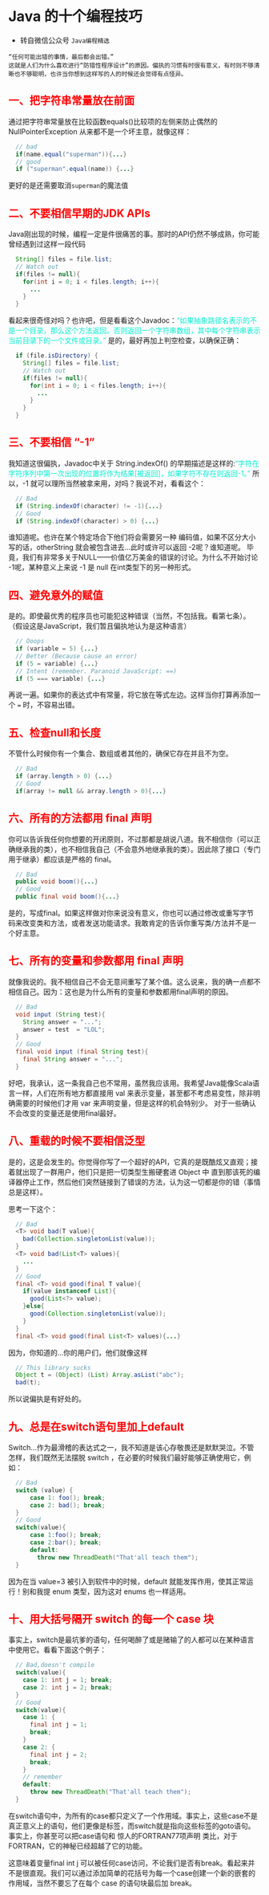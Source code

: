 # Java 的十个编程技巧
* 转自微信公众号 `Java编程精选`
```
“任何可能出错的事情，最后都会出错。”
这就是人们为什么喜欢进行“防错性程序设计”的原因。偏执的习惯有时很有意义，有时则不够清晰也不够聪明，也许当你想到这样写的人的时候还会觉得有点怪异。
```

## <font color="red">一、把字符串常量放在前面</font>
通过把字符串常量放在比较函数equals()比较项的左侧来防止偶然的 NullPointerException 从来都不是一个坏主意，就像这样：
```java
  // bad
  if(name.equal("superman")){...}
  // good
  if ("superman".equal(name)) {...}
```
更好的是还需要取消`superman`的魔法值

## <font color="red">二、不要相信早期的JDK APIs</font>
Java刚出现的时候，编程一定是件很痛苦的事。那时的API仍然不够成熟，你可能曾经遇到过这样一段代码
```java
  String[] files = file.list;
  // Watch out
  if(files != null){
    for(int i = 0; i < files.length; i++){
      ...
    }
  }
```
看起来很奇怪对吗？也许吧，但是看看这个Javadoc：<font color="greed">“如果抽象路径名表示的不是一个目录，那么这个方法返回。否则返回一个字符串数组，其中每个字符串表示当前目录下的一个文件或目录。”  </font>
是的，最好再加上判空检查，以确保正确：
```java
  if (file.isDirectory) {
    String[] files = file.list;
    // Watch out
    if(files != null){
      for(int i = 0; i < files.length; i++){
        ...
      }
    }
  }
```
## <font color="red">三、不要相信 “-1”</font>
我知道这很偏执，Javadoc中关于 String.indexOf() 的早期描述是这样的:<font color="greed">“字符在字符序列中第一次出现的位置将作为结果[被返回]，如果字符不存在则返回-1。”</font>
所以，-1 就可以理所当然被拿来用，对吗？我说不对，看看这个：
```java
  // Bad
  if (String.indexOf(character) != -1){...}
  // Good
  if (String.indexOf(character) > 0) {...}
```
谁知道呢。也许在某个特定场合下他们将会需要另一种 编码值，如果不区分大小写的话，otherString 就会被包含进去…此时或许可以返回 -2呢？谁知道呢。
毕竟，我们有非常多关于NULL——价值亿万美金的错误的讨论。为什么不开始讨论 -1呢，某种意义上来说 -1 是 null 在int类型下的另一种形式。
## <font color="red">四、避免意外的赋值</font>
是的。即使最优秀的程序员也可能犯这种错误（当然，不包括我。看第七条）。
（假设这是JavaScript，我们暂且偏执地认为是这种语言）
```java
  // Ooops
  if (variable = 5) {...}
  // Better (Because cause an error)
  if (5 = variable) {...}
  // Intent (remember. Paranoid JavaScript: ==)
  if (5 === variable) {...}
```
再说一遍。如果你的表达式中有常量，将它放在等式左边。这样当你打算再添加一个 `=` 时，不容易出错。

## <font color="red">五、检查null和长度</font>
不管什么时候你有一个集合、数组或者其他的，确保它存在并且不为空。
```java
  // Bad
  if (array.length > 0) {...}
  // Good
  if(array != null && array.length > 0){...}
```

## <font color="red">六、所有的方法都用 final 声明</font>
你可以告诉我任何你想要的开闭原则，不过那都是胡说八道。我不相信你（可以正确继承我的类），也不相信我自己（不会意外地继承我的类）。因此除了接口（专门用于继承）都应该是严格的 final。
```java
  // Bad
  public void boom(){...}
  // Good
  public final void boom(){...}
```
是的，写成final。如果这样做对你来说没有意义，你也可以通过修改或重写字节码来改变类和方法，或者发送功能请求。我敢肯定的告诉你重写类/方法并不是一个好主意。

## <font color="red">七、所有的变量和参数都用 final 声明</font>
就像我说的。我不相信自己不会无意间重写了某个值。这么说来，我的确一点都不相信自己。因为：这也是为什么所有的变量和参数都用final声明的原因。
```java
  // Bad
  void input (String test){
    String answer = "...";
    answer = test  = "LOL";
  }
  // Good
  final void input (final String test){
    final String answer = "...";
  }
```
好吧，我承认，这一条我自己也不常用，虽然我应该用。我希望Java能像Scala语言一样，人们在所有地方都直接用 val 来表示变量，甚至都不考虑易变性，除非明确需要的时候他们才用 var 来声明变量，但是这样的机会特别少。
对于一些确认不会改变的变量还是使用final最好。

## <font color="red">八、重载的时候不要相信泛型</font>
是的，这是会发生的。你觉得你写了一个超好的API，它真的是既酷炫又直观；接着就出现了一群用户，他们只是把一切类型生搬硬套进 Object 中 直到那该死的编译器停止工作，然后他们突然链接到了错误的方法，认为这一切都是你的错（事情总是这样）。

思考一下这个：
```java
  // Bad
  <T> void bad(T value){
    bad(Collection.singletonList(value));
  }
  <T> void bad(List<T> values){
    ...
  }
  // Good
  final <T> void good(final T value){
    if(value instanceof List){
      good(List<?> value);
    }else{
      good(Collection.singletonList(value));
    }
  }
  final <T> void good(final List<T> values){...}
```
因为，你知道的…你的用户们，他们就像这样
```java
  // This library sucks
  Object t = (Object) (List) Array.asList("abc");
  bad(t);
```
所以说偏执是有好处的。

## <font color="red">九、总是在switch语句里加上default</font>
Switch…作为最滑稽的表达式之一，我不知道是该心存敬畏还是默默哭泣。不管怎样，我们既然无法摆脱 switch ，在必要的时候我们最好能够正确使用它，例如：
```java
  // Bad
  switch (value) {
      case 1: foo(); break;
      case 2: bad(); break;
  }
  // Good
  switch(value){
      case 1:foo(); break;
      case 2:bar(); break;
      default:
        throw new ThreadDeath("That'all teach them");
  }
```
因为在当 value=3 被引入到软件中的时候，default 就能发挥作用，使其正常运行！别和我提 enum 类型，因为这对 enums 也一样适用。
## <font color="red">十、用大括号隔开 switch 的每一个 case 块</font>
事实上，switch是最坑爹的语句，任何喝醉了或是赌输了的人都可以在某种语言中使用它。看看下面这个例子：
```java
  // Bad,doesn't compile
  switch(value){
    case 1: int j = 1; break;
    case 2: int j = 2; break;
  }
  // Good
  switch(value){
    case 1: {
      final int j = 1;
      break;
    }
    case 2: {
      final int j = 2;
      break;
    }
    // remember
    default:
      throw new ThreadDeath("That'all teach them");
  }
```
在switch语句中，为所有的case都只定义了一个作用域。事实上，这些case不是真正意义上的语句，他们更像是标签，而switch就是指向这些标签的goto语句。事实上，你甚至可以把case语句和 惊人的FORTRAN77项声明 类比，对于FORTRAN，它的神秘已经超越了它的功能。

这意味着变量final int j 可以被任何case访问，不论我们是否有break。看起来并不是很直观。我们可以通过添加简单的花括号为每一个case创建一个新的嵌套的作用域，当然不要忘了在每个 case 的语句块最后加 break。
